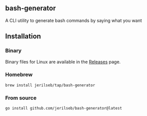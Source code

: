 ## bash-generator

A CLI utility to generate bash commands by saying what you want

## Installation

### Binary
Binary files for Linux are available in the [Releases](https://github.com/jerilseb/bash-generator/releases) page.

### Homebrew

```
brew install jerilseb/tap/bash-generator
```

### From source
```
go install github.com/jerilseb/bash-generator@latest
```